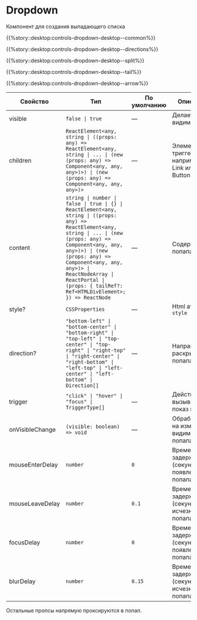 # Dropdown



<!-- description:start -->
Компонент для создания выпадающего списка
<!-- description:end -->

{{%story::desktop:controls-dropdown-desktop--common%}}

{{%story::desktop:controls-dropdown-desktop--directions%}}

{{%story::desktop:controls-dropdown-desktop--split%}}

{{%story::desktop:controls-dropdown-desktop--tail%}}

{{%story::desktop:controls-dropdown-desktop--arrow%}}

<!-- props:start -->
| Свойство        | Тип                                                                                                                                                                                                                                                                                                                           | По умолчанию | Описание                                            |
| --------------- | ----------------------------------------------------------------------------------------------------------------------------------------------------------------------------------------------------------------------------------------------------------------------------------------------------------------------------- | ------------ | --------------------------------------------------- |
| visible         | `false \| true`                                                                                                                                                                                                                                                                                                               | —            | Делает попап видимым                                |
| children        | `ReactElement<any, string \| ((props: any) => ReactElement<any, string \| ... \| (new (props: any) => Component<any, any, any>)>) \| (new (props: any) => Component<any, any, any>)>`                                                                                                                                         | —            | Элемент триггер, например, Link или Button          |
| content         | `string \| number \| false \| true \| {} \| ReactElement<any, string \| ((props: any) => ReactElement<any, string \| ... \| (new (props: any) => Component<any, any, any>)>) \| (new (props: any) => Component<any, any, any>)> \| ReactNodeArray \| ReactPortal \| (props: { tailRef?: Ref<HTMLDivElement>; }) => ReactNode` | —            | Содержимое попапа                                   |
| style?          | `CSSProperties`                                                                                                                                                                                                                                                                                                               | —            | Html атрибут `style`                                |
| direction?      | `"bottom-left" \| "bottom-center" \| "bottom-right" \| "top-left" \| "top-center" \| "top-right" \| "right-top" \| "right-center" \| "right-bottom" \| "left-top" \| "left-center" \| "left-bottom" \| Direction[]`                                                                                                           | —            | Направление раскрытия попапа                        |
| trigger         | `"click" \| "hover" \| "focus" \| TriggerType[]`                                                                                                                                                                                                                                                                              | —            | Действие вызывающее показ попапа                    |
| onVisibleChange | `(visible: boolean) => void`                                                                                                                                                                                                                                                                                                  | —            | Обработчик на изменение видимости попапа            |
| mouseEnterDelay | `number`                                                                                                                                                                                                                                                                                                                      | `0`          | Временная задержка (секунды) на появление попапа    |
| mouseLeaveDelay | `number`                                                                                                                                                                                                                                                                                                                      | `0.1`        | Временная задержка (секунды) на исчезновение попапа |
| focusDelay      | `number`                                                                                                                                                                                                                                                                                                                      | `0`          | Временная задержка (секунды) на появление попапа    |
| blurDelay       | `number`                                                                                                                                                                                                                                                                                                                      | `0.15`       | Временная задержка (секунды) на исчезновение попапа |
<!-- props:end -->

Остальные пропсы напрямую проксируются в попап.
